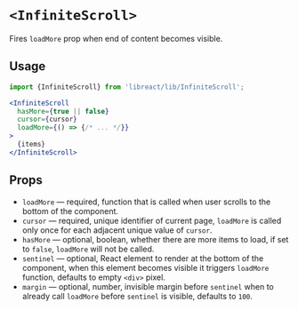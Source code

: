 # `<InfiniteScroll>`

Fires `loadMore` prop when end of content becomes visible.


## Usage

```jsx
import {InfiniteScroll} from 'libreact/lib/InfiniteScroll';

<InfiniteScroll
  hasMore={true || false}
  cursor={cursor}
  loadMore={() => {/* ... */}}
>
  {items}
</InfiniteScroll>
```


## Props

- `loadMore` &mdash; required, function that is called when user scrolls to the bottom of the component.
- `cursor` &mdash; required, unique identifier of current page, `loadMore` is called only once for each adjacent unique value of `cursor`.
- `hasMore` &mdash; optional, boolean, whether there are more items to load, if set to `false`, `loadMore` will not be called.
- `sentinel` &mdash; optional, React element to render at the bottom of the component, when this element becomes visible it triggers `loadMore` function, defaults to empty `<div>` pixel.
- `margin` &mdash; optional, number, invisible margin before `sentinel` when to already call `loadMore` before `sentinel` is visible, defaults to `100`.
